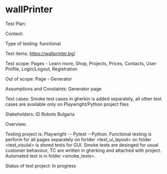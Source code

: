 # wallPrinter
Test Plan: 

Context: 

  Type of testing:  functional
  
  Test items: https://wallprinter.bg/
  
  Test scope: Pages - Learn more, Shop, Projects, Prices, Contacts, User Profile, Login/Logout, Registration
  
  Out of scope: Page - Generator 
  
  Assumptions and Constaints: Generator page
  
  Test cases: Smoke test cases in gherkin is added separately, all other test cases are available only on Playwright/Python project files
  
  Stakeholders: ID Robots Bulgaria

  
Overview:

  Testing project is: Playwright -- Pytest --Python. Functional testing is perform for all pages separately on forlder <test_ui_layout> on folder <test_visulal> is stored tests for GUI.
  Smoke tests are desinged for usual customer behaviour, TC are written in gherking and attached with project. Automated test is in folder <smoke_tests>.

Status of test project: In progress


